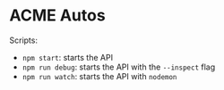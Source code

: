 # ACME Autos

Scripts:

* `npm start`: starts the API
* `npm run debug`: starts the API with the `--inspect` flag
* `npm run watch`: starts the API with `nodemon`